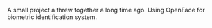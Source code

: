 A small project a threw together a long time ago. Using OpenFace for biometric identification system.
